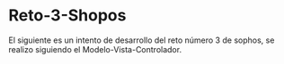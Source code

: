 # Reto-3-Shopos
El siguiente es un intento de desarrollo del reto número 3 de sophos, se realizo siguiendo el Modelo-Vista-Controlador.
